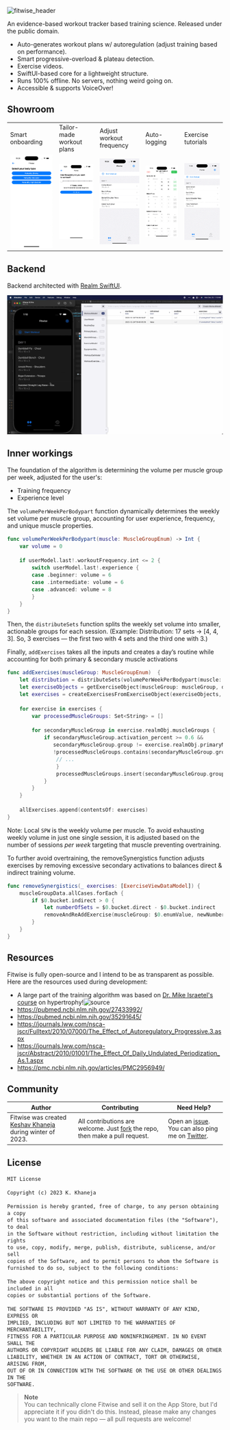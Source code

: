 ![fitwise_header](https://github.com/user-attachments/assets/662c8ef1-1623-4843-a1ba-bcfabc770a38)

An evidence-based workout tracker based training science. Released under the public domain.

- Auto-generates workout plans w/ autoregulation (adjust training based on performance).
- Smart progressive-overload & plateau detection.
- Exercise videos.
- SwiftUI-based core for a lightweight structure.
- Runs 100% offline. No servers, nothing weird going on.
- Accessible & supports VoiceOver!

## Showroom
<table>
<tr>
<td>
Smart onboarding
</td>
<td>
Tailor-made workout plans
</td>
<td>
Adjust workout frequency
</td>
<td>
Auto-logging
</td>
<td>
Exercise tutorials
</td>
</tr>

<tr>
<td>
<img src="Features/Onboarding.gif" alt="Onboarding.gif">
</td>
<td>
<img src="Features/Frequency.gif" alt="Frequency">
</td>
<td>
<img src="Features/Planning.gif" alt="Menu">
</td>
<td>
<img src="Features/Logging.gif" alt="Logging">
</td>
<td>
<img src="Features/Steps.gif" alt="Steps">
</td>
</tr>

</table>

## Backend
Backend architected with [Realm SwiftUI](https://github.com/realm/realm-swift). 

![Showcase](Features/Backend.png)

## Inner workings

The foundation of the algorithm is determining the volume per muscle group per week, adjusted for the user's:

- Training frequency
- Experience level

The `volumePerWeekPerBodypart` function dynamically determines the weekly set volume per muscle group, accounting for user experience, frequency, and unique muscle properties.

```swift
func volumePerWeekPerBodypart(muscle: MuscleGroupEnum) -> Int {
    var volume = 0
    
    if userModel.last!.workoutFrequency.int <= 2 {
        switch userModel.last!.experience {
        case .beginner: volume = 6
        case .intermediate: volume = 6
        case .advanced: volume = 8
        }
    } 
}
```

Then, the `distributeSets` function splits the weekly set volume into smaller, actionable groups for each session. (Example: Distribution: 17 sets → [4, 4, 3]. So, 3 exercises — the first two with 4 sets and the third one with 3.)

Finally, `addExercises` takes all the inputs and creates a day’s routine while accounting for both primary & secondary muscle activations

```swift
func addExercises(muscleGroup: MuscleGroupEnum)  {
    let distribution = distributeSets(volumePerWeekPerBodypart(muscle: muscleGroup))
    let exerciseObjects = getExerciseObject(muscleGroup: muscleGroup, distribution: distribution)
    let exercises = createExercisesFromExerciseObject(exerciseObjects, distribution: distribution)

    for exercise in exercises {
        var processedMuscleGroups: Set<String> = []
        
        for secondaryMuscleGroup in exercise.realmObj.muscleGroups {
            if secondaryMuscleGroup.activation_percent >= 0.6 && 
               secondaryMuscleGroup.group != exercise.realmObj.primaryMuscleGroups.first!.group &&
               !processedMuscleGroups.contains(secondaryMuscleGroup.group) {
                // ... 
                }
                processedMuscleGroups.insert(secondaryMuscleGroup.group)
            }
        }
    }

    allExercises.append(contentsOf: exercises)
}
```

Note: Local `SPW` is the weekly volume per muscle. To avoid exhausting weekly volume in just one single session, it is adjusted based on the number of sessions _per week_ targeting that muscle preventing overtraining.

To further avoid overtraining, the removeSynergistics function adjusts exercises by removing excessive secondary activations to balances direct & indirect training volume. 

```swift
func removeSynergistics(_ exercises: [ExerciseViewDataModel]) {
    muscleGroupData.allCases.forEach {
        if $0.bucket.indirect > 0 {
            let numberOfSets = $0.bucket.direct - $0.bucket.indirect
            removeAndReAddExercise(muscleGroup: $0.enumValue, newNumberOfSets: (numberOfSets >= 3 ? numberOfSets : 2))
        }
    }
}
```

## Resources

Fitwise is fully open-source and I intend to be as transparent as possible. Here are the resources used during development:

- A large part of the training algorithm was based on [Dr. Mike Israetel's course](https://www.youtube.com/playlist?list=PLyqKj7LwU2RuRKOeHg3mv_hLHI4Z-FAJD) on hypertrophy!![source](https://github.com/user-attachments/assets/592b9a1b-9253-46a9-82d2-629c4f6c51ce)
- https://pubmed.ncbi.nlm.nih.gov/27433992/
- https://pubmed.ncbi.nlm.nih.gov/35291645/
- https://journals.lww.com/nsca-jscr/Fulltext/2010/07000/The_Effect_of_Autoregulatory_Progressive.3.aspx
- https://journals.lww.com/nsca-jscr/Abstract/2010/01001/The_Effect_Of_Daily_Undulated_Periodization_As.1.aspx
- https://pmc.ncbi.nlm.nih.gov/articles/PMC2956949/


## Community

Author | Contributing | Need Help?
--- | --- | ---
Fitwise was created [Keshav Khaneja](https://keshav.me) during winter of 2023. | All contributions are welcome. Just [fork](https://github.com/khaneja/fitwise/fork) the repo, then make a pull request. | Open an [issue](https://github.com/khaneja/fitwise/issues). You can also ping me on [Twitter]([https://twitter.com/aheze0](https://twitter.com/khaneja52)).


## License

```
MIT License

Copyright (c) 2023 K. Khaneja

Permission is hereby granted, free of charge, to any person obtaining a copy
of this software and associated documentation files (the "Software"), to deal
in the Software without restriction, including without limitation the rights
to use, copy, modify, merge, publish, distribute, sublicense, and/or sell
copies of the Software, and to permit persons to whom the Software is
furnished to do so, subject to the following conditions:

The above copyright notice and this permission notice shall be included in all
copies or substantial portions of the Software.

THE SOFTWARE IS PROVIDED "AS IS", WITHOUT WARRANTY OF ANY KIND, EXPRESS OR
IMPLIED, INCLUDING BUT NOT LIMITED TO THE WARRANTIES OF MERCHANTABILITY,
FITNESS FOR A PARTICULAR PURPOSE AND NONINFRINGEMENT. IN NO EVENT SHALL THE
AUTHORS OR COPYRIGHT HOLDERS BE LIABLE FOR ANY CLAIM, DAMAGES OR OTHER
LIABILITY, WHETHER IN AN ACTION OF CONTRACT, TORT OR OTHERWISE, ARISING FROM,
OUT OF OR IN CONNECTION WITH THE SOFTWARE OR THE USE OR OTHER DEALINGS IN THE
SOFTWARE.
```
> **Note**  
> You can technically clone Fitwise and sell it on the App Store, but I'd appreciate it if you didn't do this. Instead, please make any changes you want to the main repo — all pull requests are welcome!
